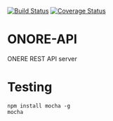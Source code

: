 [![Build Status](https://travis-ci.org/soichih/onere-api.svg?branch=master)](https://travis-ci.org/soichih/onere-api)
[![Coverage Status](https://coveralls.io/repos/github/soichih/onere-api/badge.svg?branch=master)](https://coveralls.io/github/soichih/onere-api?branch=master)

# ONORE-API

ONERE REST API server

Testing 
==========================

```
npm install mocha -g
mocha
```
